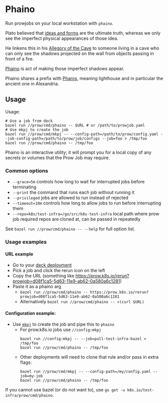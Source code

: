 # Phaino

Run prowjobs on your local workstation with `phaino`.

Plato believed that [ideas and forms] are the ultimate truth,
whereas we only see the imperfect physical appearances of those idea.

He linkens this in his [Allegory of the Cave] to someone living in a cave
who can only see the shadows projected on the wall
from objects passing in front of a fire.

[Phaino] is act of making those imperfect shadows appear.

Phaino shares a prefix with [Pharos], meaning lighthouse and in particular the ancient one in Alexandria.

## Usage

Usage:
```console
# Use a job from deck
bazel run //prow/cmd/phaino -- $URL # or /path/to/prowjob.yaml
# Use mkpj to create the job
bazel run //prow/cmd/mkpj -- --config-path=/path/to/prow/config.yaml --job-config-path=/path/to/prow/job/configs --job=foo > /tmp/foo
bazel run //prow/cmd/phaino -- /tmp/foo
```

Phaino is an interactive utility; it will prompt you for a local copy of any secrets or
volumes that the Prow Job may require.

### Common options

* `--grace=5m` controls how long to wait for interrupted jobs before terminating
* `--print` the command that runs each job without running it
* `--privileged` jobs are allowed to run instead of rejected
* `--timeout=10m` controls how long to allow jobs to run before interrupting them
* `--repo=k8s/test-infra=/go/src/k8s-test-infra` local path where prow job required repos are cloned at, can be passed in repeatedly

See `bazel run //prow/cmd/phaino -- --help` for full option list.


### Usage examples
#### URL example

* Go to your [deck deployment](https://prow.k8s.io)
* Pick a job and click the rerun icon on the left
* Copy the URL (something like https://prow.k8s.io/rerun?prowjob=d08f1ca5-5d63-11e9-ab62-0a580a6c1281)
* Paste it as a phaino arg
  - `bazel run //prow/cmd/phaino -- https://prow.k8s.io/rerun?prowjob=d08f1ca5-5d63-11e9-ab62-0a580a6c1281`
  - Alternatively `bazel run //prow/cmd/phaino -- <(curl $URL)`


#### Configuration example:

* Use [`mkpj`](/prow/cmd/mkpj) to create the job and pipe this to `phaino`
  - For prow.k8s.io jobs use `//config:mkpj`
      ```
      bazel run //config:mkpj -- --job=pull-test-infra-bazel > /tmp/foo
      bazel run //prow/cmd/phaino -- /tmp/foo
      ```
  - Other deployments will need to clone that rule and/or pass in extra flags:
      ```
      bazel run //prow/cmd/mkpj -- --config-path=/my/config.yaml --job=my-job
      bazel run //prow/cmd/phaino -- /tmp/foo
      ```

If you cannot use bazel (or do not want to), use `go get -u k8s.io/test-infra/prow/cmd/phaino`.


[ideas and forms]: https://en.wikipedia.org/wiki/Theory_of_forms#Forms
[Allegory of the Cave]: https://en.wikipedia.org/wiki/Allegory_of_the_Cave
[Phaino]: https://en.wiktionary.org/wiki/%CF%86%CE%B1%CE%AF%CE%BD%CF%89
[Pharos]: https://en.wikipedia.org/wiki/Lighthouse_of_Alexandria
